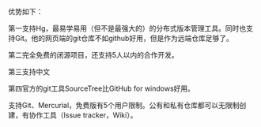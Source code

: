 优势如下：

第一支持Hg，最易学易用（但不是最强大的）的分布式版本管理工具。同时也支持Git。他的网页端的git仓库不如github好用，但是作为远端仓库足够了。

第二完全免费的闭源项目，还支持5人以内的合作开发。

第三支持中文

第四官方的git工具SourceTree比GitHub for windows好用。

支持Git、Mercurial，免费版有5个用户限制。公有和私有仓库都可以无限制创建，有协作工具（Issue tracker，Wiki）。